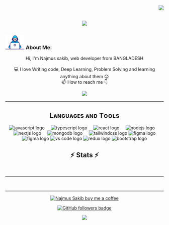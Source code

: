 <img align="right" src="https://visitor-badge.laobi.icu/badge?page">
<!-- [![Typing SVG](https://readme-typing-svg.herokuapp.com?center=true&lines=This+is+HalemoGPA;Nice+to+meet+you+%F0%9F%91%8B)](https://git.io/typing-svg)       -->

<h1 align="center">
  <a href="https://git.io/typing-svg">
    <img src="https://readme-typing-svg.herokuapp.com/?lines=This+is+Najmus+Sakib;Nice+to+meet+you+%F0%9F%91%8B&center=true&size=30">
  </a>
</h1>
   
###  <img src="/images/Developer.gif" alt="developer gif"  height="45px">  About Me:
<p align="center">
  Hi, I'm Najmus sakib, web developer from BANGLADESH
  <br>
  <br>
  💻 I love Writing code, Deep Learning, Problem Solving and learning anything about them 😊
  <br>
  📫 How to reach me 👇
</p>
<p align="center"> <a href="https://www.linkedin.com/in/najmussakib2/"><img src="https://img.shields.io/badge/linkedin-%230077B5.svg?&style=for-the-badge&logo=linkedin&logoColor=white" height=23></a> 

<hr>


<!--Languages and Tools Section-->       
<h2 align="center">Lᴀɴɢᴜᴀɢᴇs ᴀɴᴅ Tᴏᴏʟs</h2> 
<p align="center">
<img src="https://cdn.jsdelivr.net/gh/devicons/devicon/icons/javascript/javascript-original.svg" height="40" alt="javascript logo"  />
  <img width="12" />
  <img src="https://cdn.jsdelivr.net/gh/devicons/devicon/icons/typescript/typescript-original.svg" height="40" alt="typescript logo"  />
  <img width="12" />
  <img src="https://cdn.jsdelivr.net/gh/devicons/devicon/icons/react/react-original.svg" height="40" alt="react logo"  />
  <img width="12" />
  <img src="https://cdn.jsdelivr.net/gh/devicons/devicon/icons/nodejs/nodejs-original.svg" height="40" alt="nodejs logo"  />
  <img width="12" />
  <img src="https://skillicons.dev/icons?i=nextjs" height="40" alt="nextjs logo"  />
  <img width="12" />
  <img src="https://cdn.jsdelivr.net/gh/devicons/devicon/icons/mongodb/mongodb-original.svg" height="40" alt="mongodb logo"  />
  <img width="12" />
  <img src="https://cdn.simpleicons.org/tailwindcss/06B6D4" height="40" alt="tailwindcss logo"  />
  <img src="https://images.icon-icons.com/3766/PNG/512/figma_icon_231327.png" height="40" alt="figma logo"  />
  <img src="https://images.icon-icons.com/3766/PNG/512/figma_icon_231327.png" height="40" alt="figma logo"  />
  <img src="https://icons.veryicon.com/png/o/business/vscode-program-item-icon/vscode.png" height="40" alt="vs code logo"  />
  <img src="https://static-00.iconduck.com/assets.00/redux-icon-2048x1945-ahvhunxp.png" height="40" alt="redux logo"  />
  <img src="https://ncarb.github.io/bootstrap/assets/img/bootstrap-stack.png" height="40" alt="bootstrap logo"  />
</p>



<h2 align="center">⚡ Stats ⚡</h2>
<br>


<hr>
<br>

<hr>
<p align="center">
  <a href="https://www.buymeacoffee.com" target="_blank" ><img src="https://www.buymeacoffee.com/assets/img/custom_images/orange_img.png" alt="Najmus Sakib buy me a coffee" width="230"></a>
</p>

<!--
<p  align="center">
<img src="https://visitor-badge.laobi.icu/badge?page_id=HalemoGPA/HalemoGPA" alt="HalemoGPA"/>       
</p>
-->
<p align="center">
  <a href="https://www.github.com/najmussakib2" target="_blank" rel="noreferrer"><img src="https://img.shields.io/github/followers/logo=github&style=for-the-badge&color=282b2f&labelColor=0d1117" alt="GitHub followers badge" /></a>
</p>
<!---
HalemoGPA/HalemoGPA is a ✨ special ✨ repository because its `README.md` (this file) appears on your GitHub profile.
You can click the Preview link to take a look at your changes.
--->
<!--Footer--> 
<p align="center">
  <img src="https://capsule-render.vercel.app/api?type=waving&color=timeGradient&height=65&section=footer"/>
</p>
